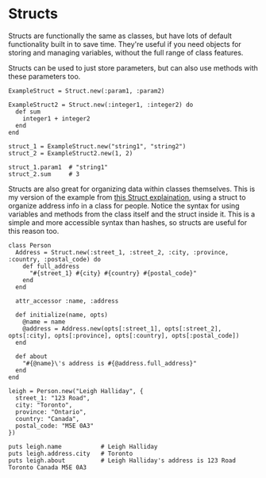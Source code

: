 # Structs

Structs are functionally the same as classes, but have lots of default functionality built in to save time. They're useful if you need objects for storing and managing variables, without the full range of class features.

Structs can be used to just store parameters, but can also use methods with these parameters too.

```
ExampleStruct = Struct.new(:param1, :param2)

ExampleStruct2 = Struct.new(:integer1, :integer2) do
  def sum
    integer1 + integer2
  end
end

struct_1 = ExampleStruct.new("string1", "string2")
struct_2 = ExampleStruct2.new(1, 2)

struct_1.param1  # "string1"
struct_2.sum     # 3
```

Structs are also great for organizing data within classes themselves. This is my version of the example from [this Struct explaination](https://www.leighhalliday.com/ruby-struct), using a struct to organize address info in a class for people. Notice the syntax for using variables and methods from the class itself and the struct inside it. This is a simple and more accessible syntax than hashes, so structs are useful for this reason too.

```
class Person
  Address = Struct.new(:street_1, :street_2, :city, :province, :country, :postal_code) do
    def full_address
      "#{street_1} #{city} #{country} #{postal_code}"
    end
  end

  attr_accessor :name, :address

  def initialize(name, opts)
    @name = name
    @address = Address.new(opts[:street_1], opts[:street_2], opts[:city], opts[:province], opts[:country], opts[:postal_code])
  end

  def about
    "#{@name}\'s address is #{@address.full_address}"
  end
end

leigh = Person.new("Leigh Halliday", {
  street_1: "123 Road",
  city: "Toronto",
  province: "Ontario",
  country: "Canada",
  postal_code: "M5E 0A3"
})

puts leigh.name           # Leigh Halliday
puts leigh.address.city   # Toronto
puts leigh.about          # Leigh Halliday's address is 123 Road Toronto Canada M5E 0A3
```
